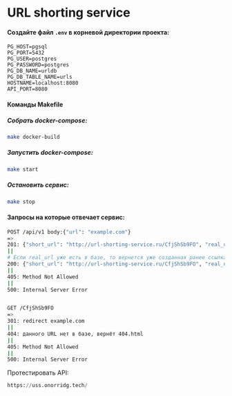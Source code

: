# URL shorting service

#### Создайте файл `.env` в корневой директории проекта:
```
PG_HOST=pgsql
PG_PORT=5432
PG_USER=postgres
PG_PASSWORD=postgres
PG_DB_NAME=urldb
PG_DB_TABLE_NAME=urls
HOSTNAME=localhost:8080
API_PORT=8080
```

#### Команды Makefile
##### Собрать docker-compose:
```bash
make docker-build
```
##### Запустить docker-compose:
```bash
make start
```
##### Остановить сервис:
```bash
make stop
```

#### Запросы на которые отвечает сервис:
```bash
POST /api/v1 body:{"url": "example.com"}
=>
201: {"short_url": "http://url-shorting-service.ru/CfjShSb9FO", "real_url": "example.com"}
||
# Если real_url уже есть в базе, то вернется уже созданная ранее ссылка 
200: {"short_url": "http://url-shorting-service.ru/CfjShSb9FO", "real_url": "example.com"}
||
405: Method Not Allowed
||
500: Internal Server Error


GET /CfjShSb9FO
=>
301: redirect example.com
||
404: данного URL нет в базе, вернёт 404.html
||
405: Method Not Allowed
||
500: Internal Server Error
```
Протестировать API:
```python
https://uss.onorridg.tech/
```
